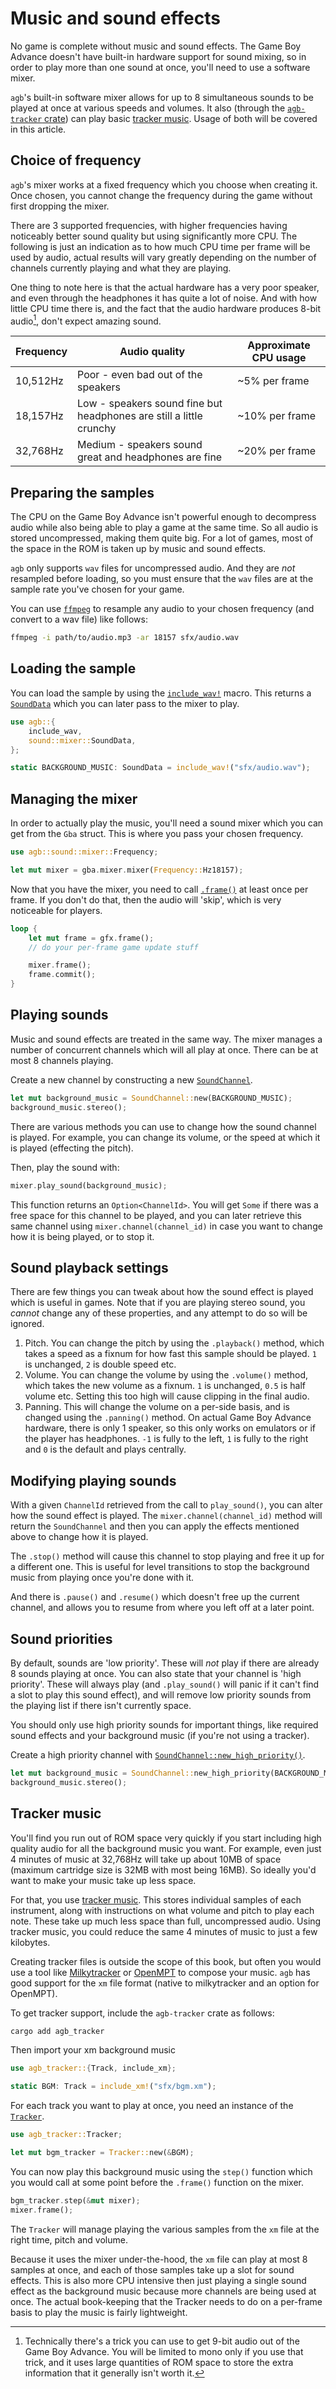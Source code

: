 # Music and sound effects

No game is complete without music and sound effects.
The Game Boy Advance doesn't have built-in hardware support for sound mixing, so in order to play more than one sound at once, you'll need to use a software mixer.

`agb`'s built-in software mixer allows for up to 8 simultaneous sounds to be played at once at various speeds and volumes.
It also (through the [`agb-tracker` crate](https://crates.io/crates/agb_tracker)) can play basic [tracker music](https://en.wikipedia.org/wiki/Music_tracker). Usage of both will be covered in this article.

## Choice of frequency

`agb`'s mixer works at a fixed frequency which you choose when creating it.
Once chosen, you cannot change the frequency during the game without first dropping the mixer.

There are 3 supported frequencies, with higher frequencies having noticeably better sound quality but using significantly more CPU.
The following is just an indication as to how much CPU time per frame will be used by audio, actual results will vary greatly depending on the number of channels currently playing and what they are playing.

One thing to note here is that the actual hardware has a very poor speaker, and even through the headphones it has quite a lot of noise.
And with how little CPU time there is, and the fact that the audio hardware produces 8-bit audio[^9-bit], don't expect amazing sound.

[^9-bit]:
    Technically there's a trick you can use to get 9-bit audio out of the Game Boy Advance.
    You will be limited to mono only if you use that trick, and it uses large quantities of ROM space to store the extra information that it generally isn't worth it.

| Frequency | Audio quality                                                       | Approximate CPU usage |
| --------- | ------------------------------------------------------------------- | --------------------- |
| 10,512Hz  | Poor - even bad out of the speakers                                 | ~5% per frame         |
| 18,157Hz  | Low - speakers sound fine but headphones are still a little crunchy | ~10% per frame        |
| 32,768Hz  | Medium - speakers sound great and headphones are fine               | ~20% per frame        |

## Preparing the samples

The CPU on the Game Boy Advance isn't powerful enough to decompress audio while also being able to play a game at the same time.
So all audio is stored uncompressed, making them quite big.
For a lot of games, most of the space in the ROM is taken up by music and sound effects.

`agb` only supports `wav` files for uncompressed audio.
And they are _not_ resampled before loading, so you must ensure that the `wav` files are at the sample rate you've chosen for your game.

You can use [`ffmpeg`](https://ffmpeg.org/) to resample any audio to your chosen frequency (and convert to a wav file) like follows:

```sh
ffmpeg -i path/to/audio.mp3 -ar 18157 sfx/audio.wav
```

## Loading the sample

You can load the sample by using the [`include_wav!`](https://docs.rs/agb/latest/agb/macro.include_wav.html) macro.
This returns a [`SoundData`](https://docs.rs/agb/latest/agb/sound/mixer/struct.SoundData.html) which you can later pass to the mixer to play.

```rust
use agb::{
    include_wav,
    sound::mixer::SoundData,
};

static BACKGROUND_MUSIC: SoundData = include_wav!("sfx/audio.wav");
```

## Managing the mixer

In order to actually play the music, you'll need a sound mixer which you can get from the `Gba` struct.
This is where you pass your chosen frequency.

```rust
use agb::sound::mixer::Frequency;

let mut mixer = gba.mixer.mixer(Frequency::Hz18157);
```

Now that you have the mixer, you need to call [`.frame()`](https://docs.rs/agb/latest/agb/sound/mixer/struct.Mixer.html#method.frame) at least once per frame.
If you don't do that, then the audio will 'skip', which is very noticeable for players.

```rust
loop {
    let mut frame = gfx.frame();
    // do your per-frame game update stuff

    mixer.frame();
    frame.commit();
}
```

## Playing sounds

Music and sound effects are treated in the same way.
The mixer manages a number of concurrent channels which will all play at once.
There can be at most 8 channels playing.

Create a new channel by constructing a new [`SoundChannel`](https://docs.rs/agb/latest/agb/sound/mixer/struct.SoundChannel.html).

```rust
let mut background_music = SoundChannel::new(BACKGROUND_MUSIC);
background_music.stereo();
```

There are various methods you can use to change how the sound channel is played.
For example, you can change its volume, or the speed at which it is played (effecting the pitch).

Then, play the sound with:

```rust
mixer.play_sound(background_music);
```

This function returns an `Option<ChannelId>`.
You will get `Some` if there was a free space for this channel to be played, and you can later retrieve this same channel using `mixer.channel(channel_id)` in case you want to change how it is being played, or to stop it.

## Sound playback settings

There are few things you can tweak about how the sound effect is played which is useful in games.
Note that if you are playing stereo sound, you _cannot_ change any of these properties, and any attempt to do so will be ignored.

1. Pitch.
   You can change the pitch by using the `.playback()` method, which takes a speed as a fixnum for how fast this sample should be played.
   `1` is unchanged, `2` is double speed etc.
2. Volume.
   You can change the volume by using the `.volume()` method, which takes the new volume as a fixnum.
   `1` is unchanged, `0.5` is half volume etc.
   Setting this too high will cause clipping in the final audio.
3. Panning.
   This will change the volume on a per-side basis, and is changed using the `.panning()` method.
   On actual Game Boy Advance hardware, there is only 1 speaker, so this only works on emulators or if the player has headphones.
   `-1` is fully to the left, `1` is fully to the right and `0` is the default and plays centrally.

## Modifying playing sounds

With a given `ChannelId` retrieved from the call to `play_sound()`, you can alter how the sound effect is played.
The `mixer.channel(channel_id)` method will return the `SoundChannel` and then you can apply the effects mentioned above to change how it is played.

The `.stop()` method will cause this channel to stop playing and free it up for a different one.
This is useful for level transitions to stop the background music from playing once you're done with it.

And there is `.pause()` and `.resume()` which doesn't free up the current channel, and allows you to resume from where you left off at a later point.

## Sound priorities

By default, sounds are 'low priority'.
These will _not_ play if there are already 8 sounds playing at once.
You can also state that your channel is 'high priority'.
These will always play (and `.play_sound()` will panic if it can't find a slot to play this sound effect), and will remove low priority sounds from the playing list if there isn't currently space.

You should only use high priority sounds for important things, like required sound effects and your background music (if you're not using a tracker).

Create a high priority channel with [`SoundChannel::new_high_priority()`](https://docs.rs/agb/latest/agb/sound/mixer/struct.SoundChannel.html#method.new_high_priority).

```rust
let mut background_music = SoundChannel::new_high_priority(BACKGROUND_MUSIC);
background_music.stereo();
```

## Tracker music

You'll find you run out of ROM space very quickly if you start including high quality audio for all the background music you want.
For example, even just 4 minutes of music at 32,768Hz will take up about 10MB of space (maximum cartridge size is 32MB with most being 16MB).
So ideally you'd want to make your music take up less space.

For that, you use [tracker music](https://en.wikipedia.org/wiki/Music_tracker).
This stores individual samples of each instrument, along with instructions on what volume and pitch to play each note.
These take up much less space than full, uncompressed audio.
Using tracker music, you could reduce the same 4 minutes of music to just a few kilobytes.

Creating tracker files is outside the scope of this book, but often you would use a tool like [Milkytracker](https://milkytracker.org/) or [OpenMPT](https://openmpt.org/) to compose your music.
`agb` has good support for the `xm` file format (native to milkytracker and an option for OpenMPT).

To get tracker support, include the `agb-tracker` crate as follows:

```bash
cargo add agb_tracker
```

Then import your xm background music

```rust
use agb_tracker::{Track, include_xm};

static BGM: Track = include_xm!("sfx/bgm.xm");
```

For each track you want to play at once, you need an instance of the [`Tracker`](https://docs.rs/agb_tracker/latest/agb_tracker/type.Tracker.html).

```rust
use agb_tracker::Tracker;

let mut bgm_tracker = Tracker::new(&BGM);
```

You can now play this background music using the `step()` function which you would call at some point before the `.frame()` function on the mixer.

```rust
bgm_tracker.step(&mut mixer);
mixer.frame();
```

The `Tracker` will manage playing the various samples from the `xm` file at the right time, pitch and volume.

Because it uses the mixer under-the-hood, the `xm` file can play at most 8 samples at once, and each of those samples take up a slot for sound effects.
This is also more CPU intensive then just playing a single sound effect as the background music because more channels are being used at once.
The actual book-keeping that the Tracker needs to do on a per-frame basis to play the music is fairly lightweight.
